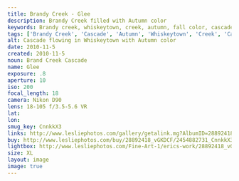 ```yaml
---
title: Brandy Creek - Glee
description: Brandy Creek filled with Autumn color
keywords: Brandy creek, whiskeytown, creek, autumn, fall color, cascade
tags: ['Brandy Creek', 'Cascade', 'Autumn', 'Whiskeytown', 'Creek', 'Cascade', 'Redding', 'California', 'Landscape']
alt: Cascade flowing in Whiskeytown with Autumn color
date: 2010-11-5
created: 2010-11-5
noun: Brand Creek Cascade
name: Glee
exposure: .8
aperture: 10
iso: 200
focal_length: 18
camera: Nikon D90
lens: 18-105 f/3.5-5.6 VR
lat: 
lon: 
smug_key: CnnkkX3
links: http://www.lesliephotos.com/gallery/getalink.mg?AlbumID=28892418&AlbumKey=vGKDCF&ImageID=2454882731&ImageKey=CnnkkX3&how=forum&Page=1
buy: http://www.lesliephotos.com/buy/28892418_vGKDCF/2454882731_CnnkkX3/
lightbox: http://www.lesliephotos.com/Fine-Art-1/erics-work/28892418_vGKDCF#!i=2454882731&k=CnnkkX3&lb=1&s=A
size: XL
layout: image
image: true
---
```

